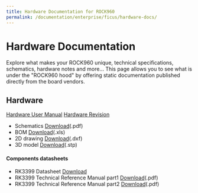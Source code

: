 ```yaml
---
title: Hardware Documentation for ROCK960
permalink: /documentation/enterprise/ficus/hardware-docs/
---
```


# Hardware Documentation

Explore what makes your ROCK960 unique, technical specifications, schematics, hardware notes and more... This page allows you to see what is under the "ROCK960 hood" by offering static documentation published directly from the board vendors.

## Hardware

[Hardware User Manual](hardware-user-manual.md)
[Hardware Revision](hardware-revision.md)

- Schematics [Download](https://dl.vamrs.com/products/rock960/docs/hw/rock960_sch_v1.1.pdf)(.pdf)
- BOM [Download](https://dl.vamrs.com/products/rock960/docs/hw/rock960_bom_v1.1.xls)(.xls)
- 2D drawing [Download](https://dl.vamrs.com/products/rock960/docs/hw/rock960_2d_drawing_v1.1.dxf)(.dxf)
- 3D model [Download](https://dl.vamrs.com/products/rock960/docs/hw/rock960_3d_model_v1.0.step.zip)(.stp)

#### Components datasheets

- RK3399 Datasheet [Download](https://dl.vamrs.com/products/rock960/docs/hw/datasheets/Rockchip_RK3399_Datasheet_V1.6-20170301.pdf)
- RK3399 Technical Reference Manual part1 [Download](https://dl.vamrs.com/products/rock960/docs/hw/datasheets/Rockchip_RK3399TRM_V1.3_Part1.pdf)(.pdf)
- RK3399 Technical Reference Manual part2 [Download](https://dl.vamrs.com/products/rock960/docs/hw/datasheets/Rockchip_RK3399TRM_V1.3_Part2.pdf)(.pdf)
